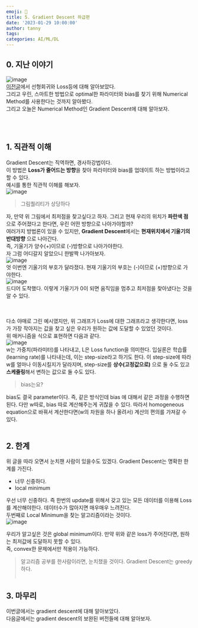 ```yaml
---
emoji: 🔮
title: 5. Gradient Descent 하급편
date: '2023-01-29 10:00:00'
author: tanny
tags: 
categories: AI/ML/DL
---
```


## 0. 지난 이야기
![image](https://user-images.githubusercontent.com/121401159/216059096-c5eeb283-5e96-42f6-bd15-7c64ec2b3137.png)
<br>
[이전글](https://tannybrown.github.io/ai/5/)에서 선형회귀와 Loss등에 대해 알아보았다. <br>
그리고 우린, 스마트한 방법으로 optimal한 파라미터와 bias를 찾기 위해 Numerical Method를 사용한다는 것까지 알아봤다. <br>
그리고 오늘은 Numerical Method인 Gradient Descent에 대해 알아보자.

<br><br>
## 1. 직관적 이해
Gradient Descent는 직역하면, 경사하강법이다.<br> 이 방법은 **Loss가 줄어드는 방향**을 찾아 파라미터와 bias를 업데이트 하는 방법이라고 할 수 있다.<br>
예시를 통한 직관적 이해를 해보자.<br>
![image](https://user-images.githubusercontent.com/121401159/216073365-d46b5057-690c-4186-b7b8-9727fefb9778.png)<br>
> 그림퀄리티가 상당하다 <br>

자, 만약 위 그림에서 최저점을 찾고싶다고 하자. 그리고 현재 우리의 위치가 **파란색 점**으로 주어졌다고 한다면, 우린 어떤 방향으로 나아가야할까?<br>
여러가지 방법론이 있을 수 있지만, **Gradient Descent**에서는 **현재위치에서 기울기의 반대방향** 으로 나아간다.<br>
즉, 기울기가 양수(+)이므로 (-)방향으로 나아가야한다.<br>
자 그럼 어디갈지 알았으니 한발짝 나가아보자. <br>
![image](https://user-images.githubusercontent.com/121401159/216073715-42b5ea14-97f4-426c-af86-c8782d1b95e6.png)
<br>
엇 이번엔 기울기의 부호가 달라졌다. 현재 기울기의 부호는 (-)이므로 (+)방향으로 가야한다.<br>
![image](https://user-images.githubusercontent.com/121401159/216074025-07c7dabd-f67f-4f6c-a464-2e824428d45f.png)<br>
드디어 도착했다. 이렇게 기울기가 0이 되면 움직임을 멈추고 최저점을 찾아냈다는 것을 알 수 있다.<br>

<br><br>
다소 야매로 그린 예시였지만, 위 그래프가 Loss에 대한 그래프라고 생각한다면, loss가 가장 작아지는 값을 찾고 싶은 우리가 원하는 값에 도달할 수 있었던 것이다.<br>
위 매커니즘을 식으로 표현하면 다음과 같다.<br>
![image](https://user-images.githubusercontent.com/121401159/216074281-39220e6e-6ced-42ef-bbdf-d43c76437bc3.png)<br>
w는 가중치(파라미터)를 나타내고, L은 Loss function을 의미한다. 입실론은 학습률(learning rate)를 나타내는데, 이는 step-size라고 하기도 한다. 이 step-size에 따라 w를 얼마나 이동시킬지가 달라지며, step-size를 **상수(고정값으로)** 으로 둘 수도 있고 **스케줄링**해서 변하는 값으로 둘 수도 있다.<br>
> bias는요?

bias도 결국 parameter이다. 즉, 같은 방식인데 bias 에 대해서 같은 과정을 수행하면 된다. 다만 w따로, bias 따로 계산해주는게 귀찮을 수 있다. 따라서 homogeneous equation으로 바꿔서 계산한다면(w의 차원을 하나 올려서) 계산의 편의를 가져갈 수 있다.<br><br>

## 2. 한계
위 글을 따라 오면서 눈치챈 사람이 있을수도 있겠다. Gradient Descent는 명확한 한계를 가진다. <br>
- 너무 신중하다.
- local minimum <br>

우선 너무 신중하다. 즉 한번의 update를 위해서 갖고 있는 모든 데이터를 이용해 Loss를 계산해야한다. 데이터수가 많아지면 매우매우 느려진다.<br>
두번째로 Local Minimum을 찾는 알고리즘이라는 것이다.<br>
![image](https://user-images.githubusercontent.com/121401159/216072186-48307436-a632-4a7a-9a5d-7eeaa6b781a5.png)<br>

우리가 알고싶은 것은 global minimum이다. 만약 위와 같은 loss가 주어진다면, 원하는 최저값에 도달하지 못할 수 있다.<br>
즉, convex한 문제에서만 적용이 가능하다.
> 알고리즘 공부를 한사람이라면, 눈치챘을 것이다. Gradient Descent는 greedy 하다.
<br><br>
## 3. 마무리
이번글에서는 gradient descent에 대해 알아보았다.<br>
다음글에서는 gradient descent의 보완된 버전들에 대해 알아보자.

```toc

```


